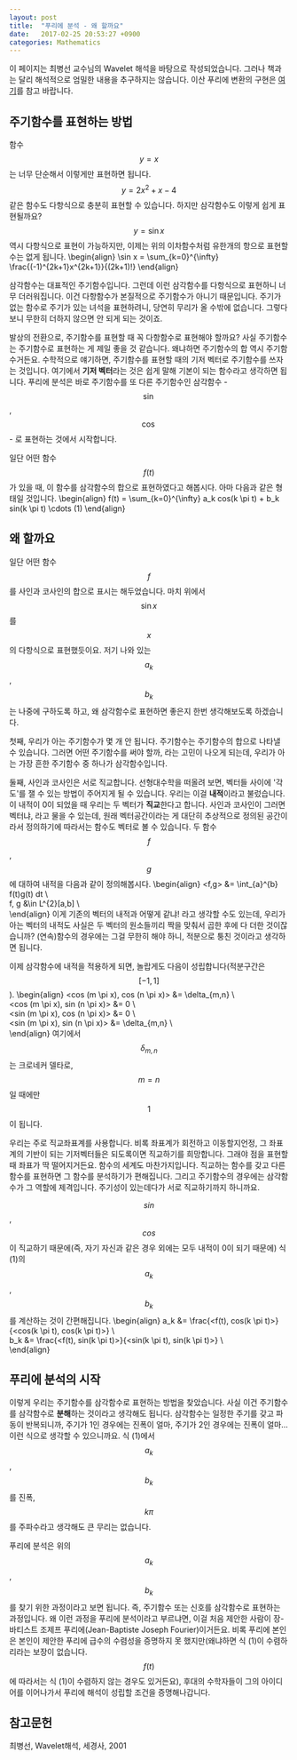 ```yaml
---
layout: post
title:  "푸리에 분석 - 왜 할까요"
date:   2017-02-25 20:53:27 +0900
categories: Mathematics
---
```


이 페이지는 최병선 교수님의 Wavelet 해석을 바탕으로 작성되었습니다. 그러나 책과는 달리 해석적으로 엄밀한 내용을 추구하지는 않습니다. 이산 푸리에 변환의 구현은 [여기](https://github.com/helloworldpark/wavelet-fft)를 참고 바랍니다.

## 주기함수를 표현하는 방법
함수 $$y = x$$는 너무 단순해서 이렇게만 표현하면 됩니다. $$y = 2x^2 + x - 4$$같은 함수도 다항식으로 충분히 표현할 수 있습니다. 하지만 삼각함수도 이렇게 쉽게 표현될까요? $$y = \sin x$$ 역시 다항식으로 표현이 가능하지만, 이제는 위의 이차함수처럼 유한개의 항으로 표현할 수는 없게 됩니다.
\begin{align}
\sin x = \sum_{k=0}^{\infty} \frac{(-1)^{2k+1}x^{2k+1}}{(2k+1)!}
\end{align}

삼각함수는 대표적인 주기함수입니다. 그런데 이런 삼각함수를 다항식으로 표현하니 너무 더러워집니다. 이건 다항함수가 본질적으로 주기함수가 아니기 때문입니다. 주기가 없는 함수로 주기가 있는 녀석을 표현하려니, 당연히 무리가 올 수밖에 없습니다. 그렇다보니 무한히 더하지 않으면 안 되게 되는 것이죠.

발상의 전환으로, 주기함수를 표현할 때 꼭 다항함수로 표현해야 할까요? 사실 주기함수는 주기함수로 표현하는 게 제일 좋을 것 같습니다. 왜냐하면 주기함수의 합 역시 주기함수거든요. 수학적으로 얘기하면, 주기함수를 표현할 때의 기저 벡터로 주기함수를 쓰자는 것입니다. 여기에서 **기저 벡터**라는 것은 쉽게 말해 기본이 되는 함수라고 생각하면 됩니다. 푸리에 분석은 바로 주기함수를 또 다른 주기함수인 삼각함수 - $$\sin$$, $$\cos$$ - 로 표현하는 것에서 시작합니다.

일단 어떤 함수 $$f(t)$$가 있을 때, 이 함수를 삼각함수의 합으로 표현하였다고 해봅시다. 아마 다음과 같은 형태일 것입니다.
\begin{align}
f(t) = \sum_{k=0}^{\infty} a_k cos(k \pi t) + b_k sin(k \pi t) \cdots (1)
\end{align}

## 왜 할까요
일단 어떤 함수 $$f$$를 사인과 코사인의 합으로 표시는 해두었습니다. 마치 위에서 $$\sin x$$를 $$x$$의 다항식으로 표현했듯이요. 저기 나와 있는 $$a_k$$, $$b_k$$는 나중에 구하도록 하고, 왜 삼각함수로 표현하면 좋은지 한번 생각해보도록 하겠습니다.

첫째, 우리가 아는 주기함수가 몇 개 안 됩니다. 주기함수는 주기함수의 합으로 나타낼 수 있습니다. 그러면 어떤 주기함수를 써야 할까, 라는 고민이 나오게 되는데, 우리가 아는 가장 흔한 주기함수 중 하나가 삼각함수입니다.

둘째, 사인과 코사인은 서로 직교합니다. 선형대수학을 떠올려 보면, 벡터들 사이에 '각도'를 잴 수 있는 방법이 주어지게 될 수 있습니다. 우리는 이걸 **내적**이라고 불렀습니다. 이 내적이 0이 되었을 때 우리는 두 벡터가 **직교**한다고 합니다. 사인과 코사인이 그러면 벡터냐, 라고 물을 수 있는데, 원래 벡터공간이라는 게 대단히 추상적으로 정의된 공간이라서 정의하기에 따라서는 함수도 벡터로 볼 수 있습니다. 두 함수 $$f$$, $$g$$에 대하여 내적을 다음과 같이 정의해봅시다.
\begin{align}
<f,g> &= \int_{a}^{b} f(t)g(t) dt \\\
f, g &\in L^{2}[a,b] \\\
\end{align}
이게 기존의 벡터의 내적과 어떻게 같냐! 라고 생각할 수도 있는데, 우리가 아는 벡터의 내적도 사실은 두 벡터의 원소들끼리 짝을 맞춰서 곱한 후에 다 더한 것이잖습니까? (연속)함수의 경우에는 그걸 무한히 해야 하니, 적분으로 퉁친 것이라고 생각하면 됩니다.

이제 삼각함수에 내적을 적용하게 되면, 놀랍게도 다음이 성립합니다(적분구간은 $$[-1,1]$$).
\begin{align}
<cos (m \pi x), cos (n \pi x)> &= \delta_{m,n} \\\
<cos (m \pi x), sin (n \pi x)> &= 0 \\\
<sin (m \pi x), cos (n \pi x)> &= 0 \\\
<sin (m \pi x), sin (n \pi x)> &= \delta_{m,n} \\\
\end{align}
여기에서 $$\delta_{m,n}$$는 크로네커 델타로, $$m = n$$일 때에만 $$1$$이 됩니다.

우리는 주로 직교좌표계를 사용합니다. 비록 좌표계가 회전하고 이동할지언정, 그 좌표계의 기반이 되는 기저벡터들은 되도록이면 직교하기를 희망합니다. 그래야 점을 표현할 때 좌표가 딱 떨어지거든요. 함수의 세계도 마찬가지입니다. 직교하는 함수를 갖고 다른 함수를 표현하면 그 함수를 분석하기가 편해집니다. 그리고 주기함수의 경우에는 삼각함수가 그 역할에 제격입니다. 주기성이 있는데다가 서로 직교하기까지 하니까요.

$$sin$$, $$cos$$이 직교하기 때문에(즉, 자기 자신과 같은 경우 외에는 모두 내적이 0이 되기 때문에) 식 (1)의 $$a_k$$, $$b_k$$를 계산하는 것이 간편해집니다.
\begin{align}
a_k &= \frac{<f(t), cos(k \pi t)>}{<cos(k \pi t), cos(k \pi t)>} \\\
b_k &= \frac{<f(t), sin(k \pi t)>}{<sin(k \pi t), sin(k \pi t)>} \\\
\end{align}

## 푸리에 분석의 시작
이렇게 우리는 주기함수를 삼각함수로 표현하는 방법을 찾았습니다. 사실 이건 주기함수를 삼각함수로 **분해**하는 것이라고 생각해도 됩니다. 삼각함수는 일정한 주기를 갖고 파동이 반복되니까, 주기가 1인 경우에는 진폭이 얼마, 주기가 2인 경우에는 진폭이 얼마... 이런 식으로 생각할 수 있으니까요. 식 (1)에서 $$a_k$$, $$b_k$$를 진폭, $$k \pi $$를 주파수라고 생각해도 큰 무리는 없습니다.

푸리에 분석은 위의 $$a_k$$, $$b_k$$를 찾기 위한 과정이라고 보면 됩니다. 즉, 주기함수 또는 신호를 삼각함수로 표현하는 과정입니다. 왜 이런 과정을 푸리에 분석이라고 부르냐면, 이걸 처음 제안한 사람이 장-바티스트 조제프 푸리에(Jean-Baptiste Joseph Fourier)이거든요. 비록 푸리에 본인은 본인이 제안한 푸리에 급수의 수렴성을 증명하지 못 했지만(왜냐하면 식 (1)이 수렴하리라는 보장이 없습니다. $$f(t)$$에 따라서는 식 (1)이 수렴하지 않는 경우도 있거든요), 후대의 수학자들이 그의 아이디어를 이어나가서 푸리에 해석이 성립할 조건을 증명해나갑니다.

## 참고문헌
최병선, Wavelet해석, 세경사, 2001